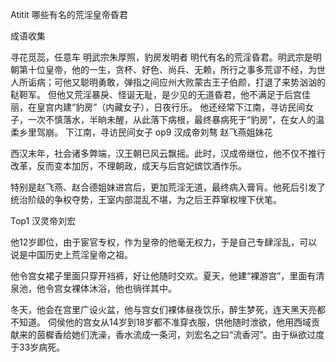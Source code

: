 Atitit 哪些有名的荒淫皇帝昏君


成语收集

寻花觅蕊，任意车
明武宗朱厚照，豹房发明者
明代有名的荒淫昏君。明武宗是明朝第十位皇帝，他的一生，贪杯、好色、尚兵、无赖，所行之事多荒谬不经，为世人所诟病；可他又聪明勇敢，弹指之间应州大败蒙古王子伯颜，打退了来势汹汹的鞑靼军。
但他又荒淫暴戾、怪诞无耻，是少见的无道昏君，他不满足于后宫佳丽，在皇宫内建“豹房”（内藏女子），日夜行乐。
他还经常下江南，寻访民间女子，一次不慎落水，半晌未醒，从此落下病根，最终暴病死于“豹房”，在女人的温柔乡里驾崩。
下江南，寻访民间女子
op9 汉成帝刘骜  赵飞燕姐妹花



西汉末年，社会诸多弊端，汉王朝已风云飘摇。此时，汉成帝继位，他不仅不推行改革，反而变本加厉，不理朝政，成天与后宫妃嫔饮酒作乐。



特别是赵飞燕、赵合德姐妹进宫后，更加荒淫无道，最终病入膏肓。他死后引发了统治阶级的争权夺势，王室内部混乱不堪，为之后王莽窜权埋下伏笔。


Top1 汉灵帝刘宏



他12岁即位，由于宦官专权，作为皇帝的他毫无权力，于是自己专肆淫乱，可以说是中国历史上荒淫皇帝之祖。

他令宫女裙子里面只穿开裆裤，好让他随时交欢。夏天，他建“裸游宫”，里面有清泉池，他令宫女裸体沐浴，他也徜徉其中。

冬天，他会在宫里广设火盆，他与宫女们裸体昼夜饮乐，醉生梦死，连天黑天亮都不知道。
伺侯他的宫女从14岁到18岁都不准穿衣服，供他随时泄欲，他用西域贡献来的茵樨香给她们洗澡，香水流成一条河，刘宏名之曰“流香河”。由于纵欲过度于33岁病死。

